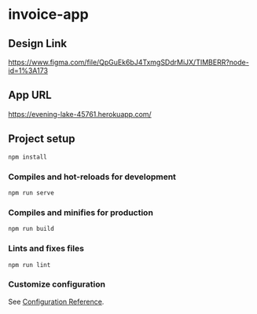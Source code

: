# invoice-app

## Design Link
https://www.figma.com/file/QpGuEk6bJ4TxmgSDdrMiJX/TIMBERR?node-id=1%3A173

## App URL
https://evening-lake-45761.herokuapp.com/

## Project setup
```
npm install
```

### Compiles and hot-reloads for development
```
npm run serve
```

### Compiles and minifies for production
```
npm run build
```

### Lints and fixes files
```
npm run lint
```

### Customize configuration
See [Configuration Reference](https://cli.vuejs.org/config/).
